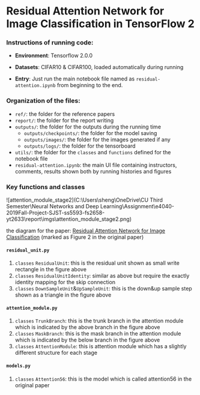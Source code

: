 # Residual Attention Network for Image Classification in TensorFlow 2
### Instructions of running code:

- **Environment**: Tensorflow 2.0.0

- **Datasets**: CIFAR10 & CIFAR100, loaded automatically during running

- **Entry**: Just run the main notebook file named as `residual-attention.ipynb` from beginning to the end. 

### Organization of the files:

- `ref/`: the folder for the reference papers
- `report/`: the folder for the report writing
- `outputs/`: the folder for the outputs during the running time
  - `outputs/checkpoints/`: the folder for the model saving
  - `outputs/images/`: the folder for the images generated if any
  - `outputs/logs/`: the folder for the tensorboard
- `utils/`: the folder for the $\texttt{classes}$ and $\texttt{functions}$ defined for the notebook file
- `residual-attention.ipynb`: the main UI file containing instructors, comments, results shown both by running histories and figures 

### Key functions and classes

![attention_module_stage2](C:\Users\sheng\OneDrive\CU Third Semester\Neural Networks and Deep Learning\Assignment\e4040-2019Fall-Project-SJST-ss5593-fs2658-yt2633\report\imgs\attention_module_stage2.png)

the diagram for the paper: [Residual Attention Network for Image Classification](https://arxiv.org/abs/1704.06904) (marked as Figure 2 in the original paper)

#### `residual_unit.py`

1. $\texttt{classes}$ `ResidualUnit`: this is the residual unit shown as small write rectangle in the figure above
2. $\texttt{classes}$ `ResidualUnitIdentity`: similar as above but require the exactly identity mapping for the skip connection
3. $\texttt{classes}$ `DownSampleUnit`&`UpSampleUnit`: this is the down&up sample step shown as a triangle in the figure above

#### `attention_module.py`

1. $\texttt{classes}$ `TrunkBranch`: this is the trunk branch in the attention module which is indicated by the above branch in the figure above
2. $\texttt{classes}$ `MaskBranch`: this is the mask branch in the attention module which is indicated by the below branch in the figure above
3. $\texttt{classes}$ `AttentionModule`: this is attention module which has a slightly different structure for each stage

#### `models.py`

1. $\texttt{classes}$ `Attention56`: this is the model which is called attention56 in the original paper 


